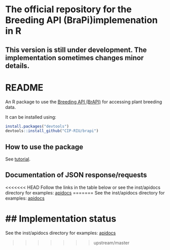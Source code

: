 
<!-- README.md is generated from README.Rmd. Please edit that file -->
The official repository for the Breeding API (BraPi)implemenation in R
======================================================================

This version is still under development. The implementation sometimes changes minor details.
--------------------------------------------------------------------------------------------

README
======

An R package to use the [Breeding API (BrAPI)](http://docs.brapi.apiary.io) for accessing plant breeding data.

It can be installed using:

``` r
install.packages("devtools")
devtools::install_github("CIP-RIU/brapi")
```

How to use the package
----------------------

See [tutorial](https://github.com/c5sire/brapi/blob/master/inst/doc/tutorial.Rmd).

Documentation of JSON response/requests
---------------------------------------

&lt;&lt;&lt;&lt;&lt;&lt;&lt; HEAD Follow the links in the table below or see the inst/apidocs directory for examples: [apidocs](https://github.com/c5sire/brapi/blob/master/inst/apidocs/README.md) ======= See the inst/apidocs directory for examples: [apidocs](https://github.com/c5sire/brapi/blob/master/inst/apidocs/README.md)

\#\# Implementation status
==========================

See the inst/apidocs directory for examples: [apidocs](https://github.com/c5sire/brapi/blob/master/inst/apidocs/README.md)

> > > > > > > upstream/master
